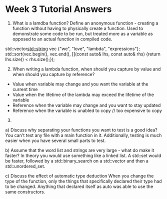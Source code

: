 # Week 3 Tutorial Answers

1. What is a lamdba function?
Define an anonymous function - creating a function without having to physically create
a function. Used to demonstrate some code to be run, but treated more as a variable as
opposed to an actual function in compiled code.

std::vector<std::string> vec {"we", "love", "lambda", "expressions"};
std::sort(vec.begin(), vec.end(), [](const auto& lhs, const auto& rhs) {return lhs.size() < rhs.size();});

2. When writing a lambda function, when should you capture by value and when should you capture by reference?
* Value when variable may change and you want the variable at the current time
* Value when the lifetime of the lambda may exceed the lifetime of the variable
* Reference when the variable may change and you want to stay updated
* Reference when the variable is unabled to copy // too expensive to copy

3. 
a) Discuss why separating your functions you want to test is a good idea?
You can't test any file with a main function in it. Additionally, testing is much easier when you have
several small parts to test.

b) Assume that the word list and strings are very large - what do make it faster?
In theory you would use something like a linked list. A std::set would be faster, followed by a
std::binary_search on a std::vector and then a std::unordered_set.

c) Discuss the effect of automatic type deduction
When you change the type of the function, only the things that specifically declared their type had to be
changed. Anything that declared itself as auto was able to use the same constructors.

